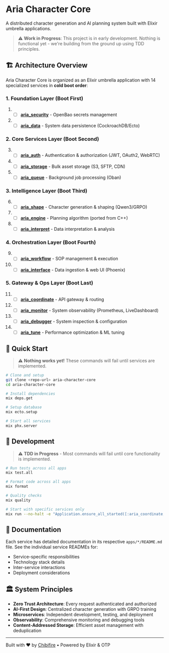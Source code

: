 # Aria Character Core

A distributed character generation and AI planning system built with Elixir umbrella applications.

> ⚠️ **Work in Progress**: This project is in early development. Nothing is functional yet - we're building from the ground up using TDD principles.

## 🏗️ Architecture Overview

Aria Character Core is organized as an Elixir umbrella application with 14 specialized services in **cold boot order**:

### **1. Foundation Layer** (Boot First)
1. - [ ] **[aria_security](apps/aria_security/)** - OpenBao secrets management
2. - [ ] **[aria_data](apps/aria_data/)** - System data persistence (CockroachDB/Ecto)

### **2. Core Services Layer** (Boot Second)
3. - [ ] **[aria_auth](apps/aria_auth/)** - Authentication & authorization (JWT, OAuth2, WebRTC)
4. - [ ] **[aria_storage](apps/aria_storage/)** - Bulk asset storage (S3, SFTP, CDN)
5. - [ ] **[aria_queue](apps/aria_queue/)** - Background job processing (Oban)

### **3. Intelligence Layer** (Boot Third)
6. - [ ] **[aria_shape](apps/aria_shape/)** - Character generation & shaping (Qwen3/GRPO)
7. - [ ] **[aria_engine](apps/aria_engine/)** - Planning algorithm (ported from C++)
8. - [ ] **[aria_interpret](apps/aria_interpret/)** - Data interpretation & analysis

### **4. Orchestration Layer** (Boot Fourth)
9. - [ ] **[aria_workflow](apps/aria_workflow/)** - SOP management & execution
10. - [ ] **[aria_interface](apps/aria_interface/)** - Data ingestion & web UI (Phoenix)

### **5. Gateway & Ops Layer** (Boot Last)
11. - [ ] **[aria_coordinate](apps/aria_coordinate/)** - API gateway & routing
12. - [ ] **[aria_monitor](apps/aria_monitor/)** - System observability (Prometheus, LiveDashboard)
13. - [ ] **[aria_debugger](apps/aria_debugger/)** - System inspection & configuration
14. - [ ] **[aria_tune](apps/aria_tune/)** - Performance optimization & ML tuning

## 🚀 Quick Start

> ⚠️ **Nothing works yet!** These commands will fail until services are implemented.

```bash
# Clone and setup
git clone <repo-url> aria-character-core
cd aria-character-core

# Install dependencies
mix deps.get

# Setup database
mix ecto.setup

# Start all services
mix phx.server
```

## 🔧 Development

> ⚠️ **TDD in Progress** - Most commands will fail until core functionality is implemented.

```bash
# Run tests across all apps
mix test.all

# Format code across all apps  
mix format

# Quality checks
mix quality

# Start with specific services only
mix run --no-halt -e "Application.ensure_all_started([:aria_coordinate, :aria_interface])"
```

## 📖 Documentation

Each service has detailed documentation in its respective `apps/*/README.md` file. See the individual service READMEs for:

- Service-specific responsibilities
- Technology stack details
- Inter-service interactions
- Deployment considerations

## 🏛️ System Principles

- **Zero Trust Architecture**: Every request authenticated and authorized
- **AI-First Design**: Centralized character generation with GRPO training
- **Microservices**: Independent development, testing, and deployment
- **Observability**: Comprehensive monitoring and debugging tools
- **Content-Addressed Storage**: Efficient asset management with deduplication

---

Built with ❤️ by [Chibifire](https://chibifire.com) • Powered by Elixir & OTP
